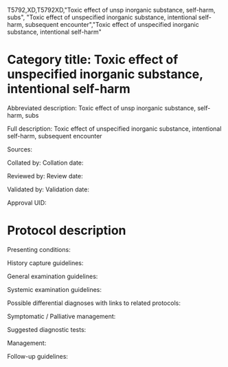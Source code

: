 T5792,XD,T5792XD,"Toxic effect of unsp inorganic substance, self-harm, subs", "Toxic effect of unspecified inorganic substance, intentional self-harm, subsequent encounter","Toxic effect of unspecified inorganic substance, intentional self-harm"
# Category title: Toxic effect of unspecified inorganic substance, intentional self-harm

Abbreviated description: Toxic effect of unsp inorganic substance, self-harm, subs

Full description: Toxic effect of unspecified inorganic substance, intentional self-harm, subsequent encounter

Sources:

Collated by:
Collation date:

Reviewed by:
Review date:

Validated by:
Validation date:

Approval UID:

# Protocol description

Presenting conditions:

History capture guidelines:

General examination guidelines:

Systemic examination guidelines:

Possible differential diagnoses with links to related protocols:

Symptomatic / Palliative management:

Suggested diagnostic tests:

Management:

Follow-up guidelines:
